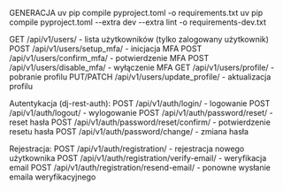 GENERACJA
uv pip compile pyproject.toml -o requirements.txt
uv pip compile pyproject.toml --extra dev --extra lint -o requirements-dev.txt

GET /api/v1/users/ - lista użytkowników (tylko zalogowany użytkownik)
POST /api/v1/users/setup_mfa/ - inicjacja MFA
POST /api/v1/users/confirm_mfa/ - potwierdzenie MFA
POST /api/v1/users/disable_mfa/ - wyłączenie MFA
GET /api/v1/users/profile/ - pobranie profilu
PUT/PATCH /api/v1/users/update_profile/ - aktualizacja profilu

Autentykacja (dj-rest-auth):
POST /api/v1/auth/login/ - logowanie
POST /api/v1/auth/logout/ - wylogowanie
POST /api/v1/auth/password/reset/ - reset hasła
POST /api/v1/auth/password/reset/confirm/ - potwierdzenie resetu hasła
POST /api/v1/auth/password/change/ - zmiana hasła

Rejestracja:
POST /api/v1/auth/registration/ - rejestracja nowego użytkownika
POST /api/v1/auth/registration/verify-email/ - weryfikacja email
POST /api/v1/auth/registration/resend-email/ - ponowne wysłanie emaila weryfikacyjnego